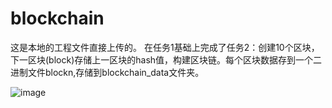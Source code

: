 # blockchain
 这是本地的工程文件直接上传的。 在任务1基础上完成了任务2：创建10个区块，下一区块(block)存储上一区块的hash值，构建区块链。每个区块数据存到一个二进制文件blockn,存储到blockchain_data文件夹。
 
![image](https://user-images.githubusercontent.com/69345371/113478722-43134c00-94bd-11eb-975c-5047c4b9863c.png)
